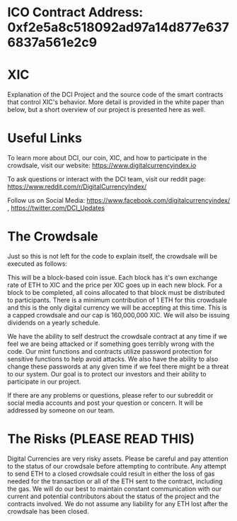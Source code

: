 # ICO Contract Address:  0xf2e5a8c518092ad97a14d877e6376837a561e2c9

# XIC
Explanation of the DCI Project and the source code of the smart contracts that control XIC's behavior.  More detail is provided in the white paper than below, but a short overview of our project is presented here as well.  

# Useful Links
To learn more about DCI, our coin, XIC, and how to participate in the crowdsale, visit our website: https://www.digitalcurrencyindex.io

To ask questions or interact with the DCI team, visit our reddit page: https://www.reddit.com/r/DigitalCurrencyIndex/

Follow us on Social Media: https://www.facebook.com/digitalcurrencyindex/ , https://twitter.com/DCI_Updates

# The Crowdsale
Just so this is not left for the code to explain itself, the crowdsale will be executed as follows:

This will be a block-based coin issue.  Each block has it's own exchange rate of ETH to XIC and the price per XIC goes up in each new block.  For a block to be completed, all coins allocated to that block must be distributed to participants.  There is a minimum contribution of 1 ETH for this crowdsale and this is the only digital currency we will be accepting at this time.  This is a capped crowdsale and our cap is 160,000,000 XIC. We will also be issuing dividends on a yearly schedule.

We have the ability to self destruct the crowdsale contract at any time if we feel we are being attacked or if something goes terribly wrong with the code.  Our mint functions and contracts utilize password protection for sensitive functions to help avoid attacks.  We also have the ability to also change these passwords at any given time if we feel there might be a threat to our system.  Our goal is to protect our investors and their ability to participate in our project.

If there are any problems or questions, please refer to our subreddit or social media accounts and post your question or concern.  It will be addressed by someone on our team.

# The Risks (PLEASE READ THIS)

Digital Currencies are very risky assets.  Please be careful and pay attention to the status of our crowdsale before attempting to contribute.  Any attempt to send ETH to a closed crowdsale could result in either the loss of gas needed for the transaction or all of the ETH sent to the contract, including the gas.  We will do our best to maintain constant communication with our current and potential contributors about the status of the project and the contracts involved.  We do not assume any liability for any ETH lost after the crowdsale has been closed.

